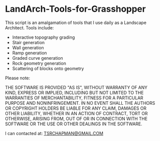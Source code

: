 # LandArch-Tools-for-Grasshopper

This script is an amalgamation of tools that I use daily as a Landscape Architect. 
Tools include:  
- Interactive topography grading 
- Stair generation 
- Wall generation 
- Ramp generation 
- Graded curve generation 
- Rock geometry generation 
- Scattering of blocks onto geometry

Please note:  

THE SOFTWARE IS PROVIDED "AS IS", WITHOUT WARRANTY OF ANY KIND, EXPRESS OR IMPLIED, INCLUDING BUT NOT LIMITED TO THE WARRANTIES OF MERCHANTABILITY, FITNESS FOR A PARTICULAR PURPOSE AND NONINFRINGEMENT. IN NO EVENT SHALL THE AUTHORS OR COPYRIGHT HOLDERS BE LIABLE FOR ANY CLAIM, DAMAGES OR OTHER LIABILITY, WHETHER IN AN ACTION OF CONTRACT, TORT OR OTHERWISE, ARISING FROM, OUT OF OR IN CONNECTION WITH THE SOFTWARE OR THE USE OR OTHER DEALINGS IN THE SOFTWARE.

I can contacted at: 
TSRCHAPMAN@GMAIL.COM
